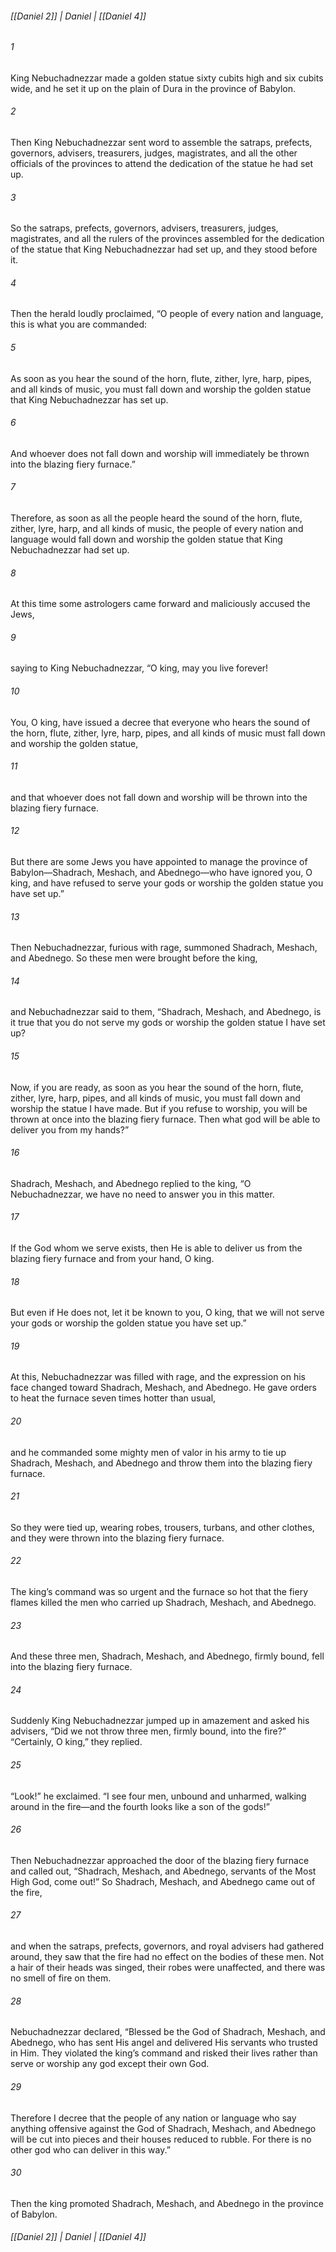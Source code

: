 ###### [[Daniel 2]] | Daniel | [[Daniel 4]]

###### 1
King Nebuchadnezzar made a golden statue sixty cubits high and six cubits wide, and he set it up on the plain of Dura in the province of Babylon.
###### 2
Then King Nebuchadnezzar sent word to assemble the satraps, prefects, governors, advisers, treasurers, judges, magistrates, and all the other officials of the provinces to attend the dedication of the statue he had set up.
###### 3
So the satraps, prefects, governors, advisers, treasurers, judges, magistrates, and all the rulers of the provinces assembled for the dedication of the statue that King Nebuchadnezzar had set up, and they stood before it.
###### 4
Then the herald loudly proclaimed, “O people of every nation and language, this is what you are commanded:
###### 5
As soon as you hear the sound of the horn, flute, zither, lyre, harp, pipes, and all kinds of music, you must fall down and worship the golden statue that King Nebuchadnezzar has set up.
###### 6
And whoever does not fall down and worship will immediately be thrown into the blazing fiery furnace.”
###### 7
Therefore, as soon as all the people heard the sound of the horn, flute, zither, lyre, harp, and all kinds of music, the people of every nation and language would fall down and worship the golden statue that King Nebuchadnezzar had set up.
###### 8
At this time some astrologers came forward and maliciously accused the Jews,
###### 9
saying to King Nebuchadnezzar, “O king, may you live forever!
###### 10
You, O king, have issued a decree that everyone who hears the sound of the horn, flute, zither, lyre, harp, pipes, and all kinds of music must fall down and worship the golden statue,
###### 11
and that whoever does not fall down and worship will be thrown into the blazing fiery furnace.
###### 12
But there are some Jews you have appointed to manage the province of Babylon—Shadrach, Meshach, and Abednego—who have ignored you, O king, and have refused to serve your gods or worship the golden statue you have set up.”
###### 13
Then Nebuchadnezzar, furious with rage, summoned Shadrach, Meshach, and Abednego. So these men were brought before the king,
###### 14
and Nebuchadnezzar said to them, “Shadrach, Meshach, and Abednego, is it true that you do not serve my gods or worship the golden statue I have set up?
###### 15
Now, if you are ready, as soon as you hear the sound of the horn, flute, zither, lyre, harp, pipes, and all kinds of music, you must fall down and worship the statue I have made. But if you refuse to worship, you will be thrown at once into the blazing fiery furnace. Then what god will be able to deliver you from my hands?”
###### 16
Shadrach, Meshach, and Abednego replied to the king, “O Nebuchadnezzar, we have no need to answer you in this matter.
###### 17
If the God whom we serve exists, then He is able to deliver us from the blazing fiery furnace and from your hand, O king.
###### 18
But even if He does not, let it be known to you, O king, that we will not serve your gods or worship the golden statue you have set up.”
###### 19
At this, Nebuchadnezzar was filled with rage, and the expression on his face changed toward Shadrach, Meshach, and Abednego. He gave orders to heat the furnace seven times hotter than usual,
###### 20
and he commanded some mighty men of valor in his army to tie up Shadrach, Meshach, and Abednego and throw them into the blazing fiery furnace.
###### 21
So they were tied up, wearing robes, trousers, turbans, and other clothes, and they were thrown into the blazing fiery furnace.
###### 22
The king’s command was so urgent and the furnace so hot that the fiery flames killed the men who carried up Shadrach, Meshach, and Abednego.
###### 23
And these three men, Shadrach, Meshach, and Abednego, firmly bound, fell into the blazing fiery furnace.
###### 24
Suddenly King Nebuchadnezzar jumped up in amazement and asked his advisers, “Did we not throw three men, firmly bound, into the fire?” “Certainly, O king,” they replied.
###### 25
“Look!” he exclaimed. “I see four men, unbound and unharmed, walking around in the fire—and the fourth looks like a son of the gods!”
###### 26
Then Nebuchadnezzar approached the door of the blazing fiery furnace and called out, “Shadrach, Meshach, and Abednego, servants of the Most High God, come out!” So Shadrach, Meshach, and Abednego came out of the fire,
###### 27
and when the satraps, prefects, governors, and royal advisers had gathered around, they saw that the fire had no effect on the bodies of these men. Not a hair of their heads was singed, their robes were unaffected, and there was no smell of fire on them.
###### 28
Nebuchadnezzar declared, “Blessed be the God of Shadrach, Meshach, and Abednego, who has sent His angel and delivered His servants who trusted in Him. They violated the king’s command and risked their lives rather than serve or worship any god except their own God.
###### 29
Therefore I decree that the people of any nation or language who say anything offensive against the God of Shadrach, Meshach, and Abednego will be cut into pieces and their houses reduced to rubble. For there is no other god who can deliver in this way.”
###### 30
Then the king promoted Shadrach, Meshach, and Abednego in the province of Babylon.

###### [[Daniel 2]] | Daniel | [[Daniel 4]]
